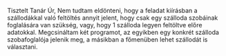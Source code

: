 Tisztelt Tanár Úr,
Nem tudtam eldönteni, hogy a feladat kiírásban a szállodákkal való feltöltés annyit jelent, hogy csak egy szálloda szobáinak foglalására van szükség, vagy, hogy 1 szálloda legyen feltöltve előre adatokkal.
Megcsináltam két programot, az egyikben egy konkrét szálloda szobafoglalója jelenik meg, a másikban a főmenüben lehet szállodát is választani.
